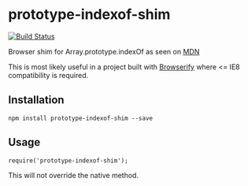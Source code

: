 # prototype-indexof-shim

[![Build Status](https://api.travis-ci.org/attila/prototype-indexof-shim.svg?branch=master)](https://travis-ci.org/attila/prototype-indexof-shim)

Browser shim for Array.prototype.indexOf as seen on [MDN](https://developer.mozilla.org/en-US/docs/Web/JavaScript/Reference/Global_Objects/Array/indexof)

This is most likely useful in a project built with [Browserify](http://browserify.org/) where <= IE8 compatibility is required.

## Installation

`npm install prototype-indexof-shim --save`

## Usage

`require('prototype-indexof-shim');`

This will not override the native method.
